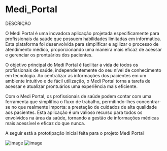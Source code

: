 # Medi_Portal

DESCRIÇÃO

O Medi Portal é uma inovadora aplicação projetada especificamente para profissionais da saúde que possuem habilidades limitadas em informática. Esta plataforma foi desenvolvida para simplificar e agilizar o processo de atendimento médico, proporcionando uma maneira mais eficaz de acessar e gerenciar os prontuários dos pacientes.

O objetivo principal do Medi Portal é facilitar a vida de todos os profissionais de saúde, independentemente do seu nível de conhecimento em tecnologia. Ao centralizar as informações dos pacientes em um ambiente intuitivo e de fácil utilização, o Medi Portal torna a tarefa de acessar e atualizar prontuários uma experiência mais eficiente.

Com o Medi Portal, os profissionais de saúde podem contar com uma ferramenta que simplifica o fluxo de trabalho, permitindo-lhes concentrar-se no que realmente importa: a prestação de cuidados de alta qualidade aos pacientes. Esta aplicação é um valioso recurso para todos os envolvidos na área da saúde, tornando a gestão de informações médicas mais acessível e eficaz do que nunca.


A seguir está a prototipação inicial feita para o projeto Medi Portal

![image](https://github.com/LeonardoBergamin22/Medi_Portal/assets/140442294/25067ce9-4528-4be2-bf54-31f1393786db)     ![image](https://github.com/LeonardoBergamin22/Medi_Portal/assets/140442294/792cdff7-0022-4167-b6b0-da882d5fcb53)


